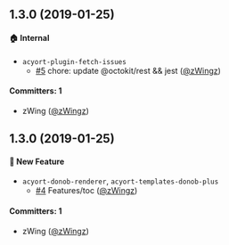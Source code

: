 
## 1.3.0 (2019-01-25)

#### :house: Internal
* `acyort-plugin-fetch-issues`
  * [#5](https://github.com/zWingz/acyort-donob-plugins/pull/5) chore: update @octokit/rest && jest ([@zWingz](https://github.com/zWingz))

#### Committers: 1
- zWing ([@zWingz](https://github.com/zWingz))

## 1.3.0 (2019-01-25)

#### :rocket: New Feature
* `acyort-donob-renderer`, `acyort-templates-donob-plus`
  * [#4](https://github.com/zWingz/acyort-donob-plugins/pull/4) Features/toc ([@zWingz](https://github.com/zWingz))

#### Committers: 1
- zWing ([@zWingz](https://github.com/zWingz))
